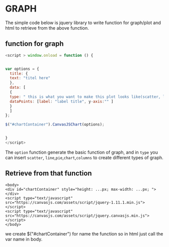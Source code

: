 # GRAPH
The simple code below is jquery library to write function for graph/plot and html to retrieve from the above function.

## function for graph ##
```javascript
<script > window.onload = function () {


var options = {
  title: {
  text: "titel here"
  },
  data: [
  {
  type: " this is what you want to make this plot looks like(scatter, line, pie, chart) ",
  dataPoints: [label: "label title", y-axis:"" ]
  }
  ]
};

$("#chartContainer").CanvasJSChart(options);


}
</script>
```

The `option` function generate the basic function of graph, and in `type` you can insert `scatter`, `line`,`pie`,`chart`,`columns` to create different types of graph.

## Retrieve from that function  ##
```
<body>
<div id="chartContainer" style="height: ...px; max-width: ...px; "></div>
<script type="text/javascript" src="https://canvasjs.com/assets/script/jquery-1.11.1.min.js"></script>
<script type="text/javascript" src="https://canvasjs.com/assets/script/jquery.canvasjs.min.js"></script>
</body>
```
we create $("#chartContainer") for name the function so in html just call the var name in body.

